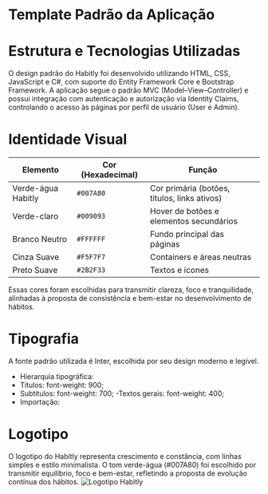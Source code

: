# Template Padrão da Aplicação

# Estrutura e Tecnologias Utilizadas

O design padrão do Habitly foi desenvolvido utilizando HTML, CSS, JavaScript e C#, com suporte do Entity Framework Core e Bootstrap Framework.
A aplicação segue o padrão MVC (Model–View–Controller) e possui integração com autenticação e autorização via Identity Claims, controlando o acesso às páginas por perfil de usuário (User e Admin).

# Identidade Visual
| Elemento           | Cor (Hexadecimal) | Função                                       |
| ------------------ | ----------------- | -------------------------------------------- |
| Verde-água Habitly | `#007A80`         | Cor primária (botões, títulos, links ativos) |
| Verde-claro        | `#009093`         | Hover de botões e elementos secundários      |
| Branco Neutro      | `#FFFFFF`         | Fundo principal das páginas                  |
| Cinza Suave        | `#F5F7F7`         | Containers e áreas neutras                   |
| Preto Suave        | `#2B2F33`         | Textos e ícones                              |


Essas cores foram escolhidas para transmitir clareza, foco e tranquilidade, alinhadas à proposta de consistência e bem-estar no desenvolvimento de hábitos.

# Tipografia
A fonte padrão utilizada é Inter, escolhida por seu design moderno e legível.
- Hierarquia tipográfica:
- Títulos: font-weight: 900;
- Subtítulos: font-weight: 700;
-Textos gerais: font-weight: 400;
- Importação:

# Logotipo 
O logotipo do Habitly representa crescimento e constância, com linhas simples e estilo minimalista.
O tom verde-água (#007A80) foi escolhido por transmitir equilíbrio, foco e bem-estar, refletindo a proposta de evolução contínua dos hábitos.
![Logotipo Habitly](https://user-images.githubusercontent.com/.../habitly_logo.png)
 
